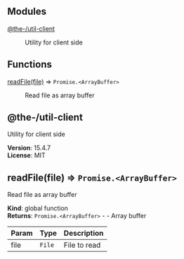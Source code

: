 <!--- Code generated by @the-/script-doc. DO NOT EDIT. -->

## Modules

<dl>
<dt><a href="#module_@the-/util-client">@the-/util-client</a></dt>
<dd><p>Utility for client side</p>
</dd>
</dl>

## Functions

<dl>
<dt><a href="#readFile">readFile(file)</a> ⇒ <code>Promise.&lt;ArrayBuffer&gt;</code></dt>
<dd><p>Read file as array buffer</p>
</dd>
</dl>

<a name="module_@the-/util-client"></a>

## @the-/util-client
Utility for client side

**Version**: 15.4.7  
**License**: MIT  
<a name="readFile"></a>

## readFile(file) ⇒ <code>Promise.&lt;ArrayBuffer&gt;</code>
Read file as array buffer

**Kind**: global function  
**Returns**: <code>Promise.&lt;ArrayBuffer&gt;</code> - - Array buffer  

| Param | Type | Description |
| --- | --- | --- |
| file | <code>File</code> | File to read |

